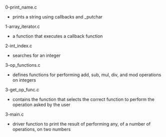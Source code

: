0-print_name.c
* prints a string using callbacks and _putchar

1-array_iterator.c
* a function that executes a callback function

2-int_index.c
* searches for an integer


3-op_functions.c
* defines functions for performing add, sub, mul, div, and mod operations on integers

3-get_op_func.c
* contains the function that selects the correct function to perform the operation asked by the user

3-main.c
* driver function to print the result of performing any, of a number of operations, on two numbers

